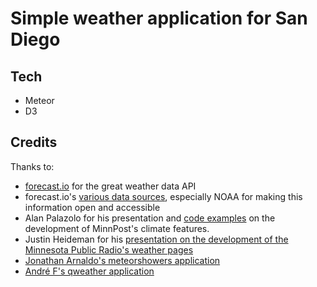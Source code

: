 # Simple weather application for San Diego

## Tech
* Meteor
* D3

## Credits
Thanks to:
 * [forecast.io](https://developer.forecast.io/) for the great weather data API
 * forecast.io's [various data sources](http://forecast.io/raw/), especially NOAA for making this information open and accessible
 * Alan Palazolo for his presentation and [code examples](https://github.com/minnpost/minnpost-climate) on the development of MinnPost's climate features.
 * Justin Heideman for his [presentation on the development of the Minnesota Public Radio's weather pages](http://blogs.mpr.org/developer/2014/03/new-weather-pages-for-mpr-news/)
 * [Jonathan Arnaldo's meteorshowers application](https://github.com/jonarnaldo/meteorshowers)
 * [André F's qweather application](https://github.com/andre-f/qweather)

